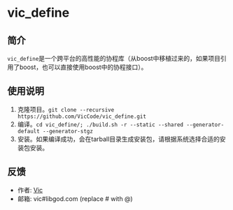 # vic_define

## 简介
`vic_define`是一个跨平台的高性能的协程库（从boost中移植过来的，如果项目引用了boost，也可以直接使用boost中的协程接口）。

## 使用说明
1. 克隆项目。`git clone --recursive https://github.com/VicCode/vic_define.git`
2. 编译。`cd vic_define/; ./build.sh -r --static --shared --generator-default --generator-stgz`
3. 安装。如果编译成功，会在tarball目录生成安装包，请根据系统选择合适的安装包安装。

## 反馈
* 作者: [Vic](http://blog.libgod.com "libGod")
* 邮箱: vic#libgod.com (replace # with @)
